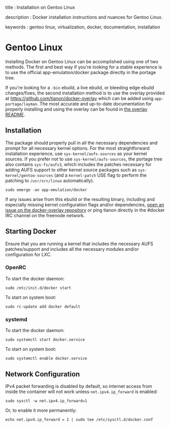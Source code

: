 title
:   Installation on Gentoo Linux

description
:   Docker installation instructions and nuances for Gentoo Linux.

keywords
:   gentoo linux, virtualization, docker, documentation, installation

Gentoo Linux
============

Installing Docker on Gentoo Linux can be accomplished using one of two
methods. The first and best way if you're looking for a stable
experience is to use the official app-emulation/docker package directly
in the portage tree.

If you're looking for a `-bin` ebuild, a live ebuild, or bleeding edge
ebuild changes/fixes, the second installation method is to use the
overlay provided at <https://github.com/tianon/docker-overlay> which can
be added using `app-portage/layman`. The most accurate and up-to-date
documentation for properly installing and using the overlay can be found
in [the overlay
README](https://github.com/tianon/docker-overlay/blob/master/README.md#using-this-overlay).

Installation
------------

The package should properly pull in all the necessary dependencies and
prompt for all necessary kernel options. For the most straightforward
installation experience, use `sys-kernel/aufs-sources` as your kernel
sources. If you prefer not to use `sys-kernel/aufs-sources`, the portage
tree also contains `sys-fs/aufs3`, which includes the patches necessary
for adding AUFS support to other kernel source packages such as
`sys-kernel/gentoo-sources` (and a `kernel-patch` USE flag to perform
the patching to `/usr/src/linux` automatically).

~~~~ {.sourceCode .bash}
sudo emerge -av app-emulation/docker
~~~~

If any issues arise from this ebuild or the resulting binary, including
and especially missing kernel configuration flags and/or dependencies,
[open an issue on the docker-overlay
repository](https://github.com/tianon/docker-overlay/issues) or ping
tianon directly in the \#docker IRC channel on the freenode network.

Starting Docker
---------------

Ensure that you are running a kernel that includes the necessary AUFS
patches/support and includes all the necessary modules and/or
configuration for LXC.

### OpenRC

To start the docker daemon:

~~~~ {.sourceCode .bash}
sudo /etc/init.d/docker start
~~~~

To start on system boot:

~~~~ {.sourceCode .bash}
sudo rc-update add docker default
~~~~

### systemd

To start the docker daemon:

~~~~ {.sourceCode .bash}
sudo systemctl start docker.service
~~~~

To start on system boot:

~~~~ {.sourceCode .bash}
sudo systemctl enable docker.service
~~~~

Network Configuration
---------------------

IPv4 packet forwarding is disabled by default, so internet access from
inside the container will not work unless `net.ipv4.ip_forward` is
enabled:

~~~~ {.sourceCode .bash}
sudo sysctl -w net.ipv4.ip_forward=1
~~~~

Or, to enable it more permanently:

~~~~ {.sourceCode .bash}
echo net.ipv4.ip_forward = 1 | sudo tee /etc/sysctl.d/docker.conf
~~~~
